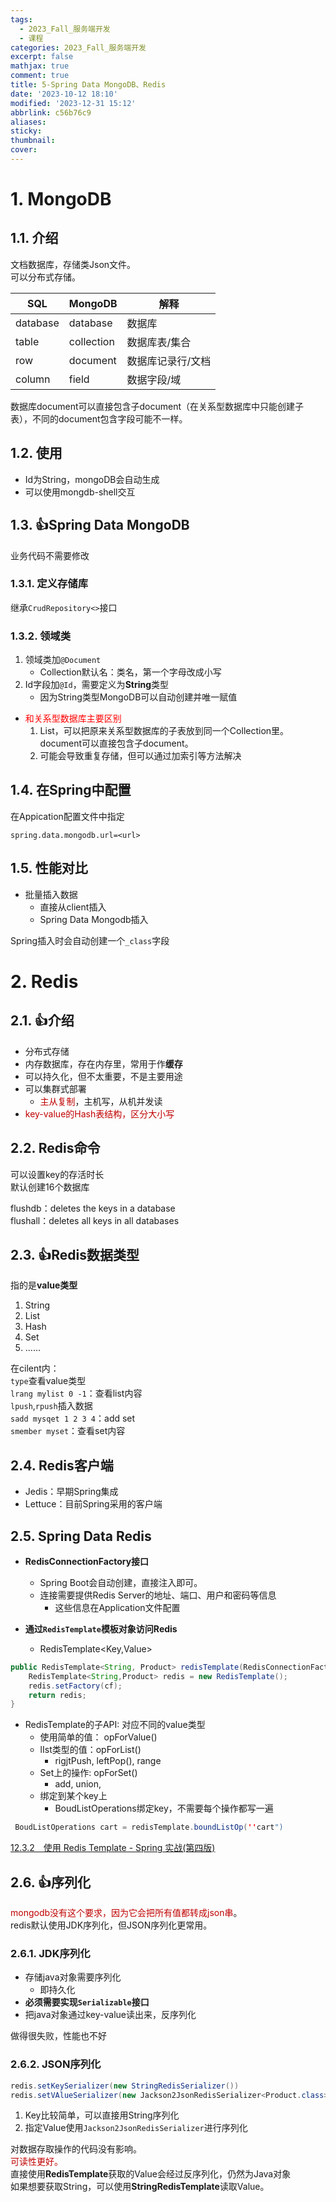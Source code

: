 ```yaml
---
tags:
  - 2023_Fall_服务端开发
  - 课程
categories: 2023_Fall_服务端开发
excerpt: false
mathjax: true
comment: true
title: 5-Spring Data MongoDB、Redis
date: '2023-10-12 18:10'
modified: '2023-12-31 15:12'
abbrlink: c56b76c9
aliases:
sticky:
thumbnail:
cover:
---
```


# 1. MongoDB

## 1.1. 介绍

文档数据库，存储类Json文件。  
可以分布式存储。

|  SQL   | MongoDB    |解释     |
| --- | --- | --- |
|  database   |database     |  数据库   |
|  table   |  collection   |  数据库表/集合   |
|  row   |  document   |   数据库记录行/文档  |
|   column  |  field   |  数据字段/域   |

数据库document可以直接包含子document（在关系型数据库中只能创建子表），不同的document包含字段可能不一样。

## 1.2. 使用

- Id为String，mongoDB会自动生成
- 可以使用mongdb-shell交互

## 1.3. 👍Spring Data MongoDB

业务代码不需要修改

### 1.3.1. 定义存储库

继承`CrudRepository<>`接口

### 1.3.2. 领域类

1. 领域类加`@Document`
	- Collection默认名：类名，第一个字母改成小写
2. Id字段加`@Id`，需要定义为**String**类型
	- 因为String类型MongoDB可以自动创建并唯一赋值

- <font color="#ff0000">和关系型数据库主要区别</font>
	1. List，可以把原来关系型数据库的子表放到同一个Collection里。document可以直接包含子document。
	2. 可能会导致重复存储，但可以通过加索引等方法解决

## 1.4. 在Spring中配置

在Appication配置文件中指定

`spring.data.mongodb.url=<url>`

## 1.5. 性能对比

- 批量插入数据
	- 直接从client插入
	- Spring Data Mongodb插入

Spring插入时会自动创建一个`_class`字段

# 2. Redis

## 2.1. 👍介绍

- 分布式存储
- 内存数据库，存在内存里，常用于作**缓存**
- 可以持久化，但不太重要，不是主要用途
- 可以集群式部署
	- <font color="#c00000">主从复制</font>，主机写，从机并发读
- <font color="#c00000">key-value的Hash表结构，区分大小写</font>

## 2.2. Redis命令

可以设置key的存活时长  
默认创建16个数据库

flushdb：deletes the keys in a database  
flushall：deletes all keys in all databases

## 2.3. 👍Redis数据类型

指的是**value类型**

1. String
2. List
3. Hash
4. Set
5. ......

在cilent内：  
`type`查看value类型  
`lrang mylist 0 -1`：查看list内容  
`lpush`,`rpush`插入数据  
`sadd mysqet 1 2 3 4`：add set  
`smember myset`：查看set内容

## 2.4. Redis客户端

- Jedis：早期Spring集成
- Lettuce：目前Spring采用的客户端

## 2.5. Spring Data Redis

- **RedisConnectionFactory接口**
	- Spring Boot会自动创建，直接注入即可。
	- 连接需要提供Redis Server的地址、端口、用户和密码等信息
		- 这些信息在Application文件配置

- **通过`RedisTemplate`模板对象访问Redis**
	- RedisTemplate<Key,Value>

```java
public RedisTemplate<String, Product> redisTemplate(RedisConnectionFactory cf){
	RedisTemplate<String,Product> redis = new RedisTemplate();
	redis.setFactory(cf);
	return redis;
}
```

- RedisTemplate的子API: 对应不同的value类型
	- 使用简单的值： opForValue()
	- lIst类型的值：opForList()
		- rigjtPush, leftPop(), range
	- Set上的操作: opForSet()
		- add, union,
	- 绑定到某个key上
		- BoudListOperations绑定key，不需要每个操作都写一遍

```java
 BoudListOperations cart = redisTemplate.boundListOp(''cart")
```

[12.3.2　使用 Redis Template - Spring 实战(第四版)](https://potoyang.gitbook.io/spring-in-action-v4/untitled-6/untitled-1/12.3.2-shi-yong-redis-template)

## 2.6. 👍序列化

<font color="#c00000">mongodb没有这个要求，因为它会把所有值都转成json串</font>。  
redis默认使用JDK序列化，但JSON序列化更常用。

### 2.6.1. JDK序列化

- 存储java对象需要序列化
	- 即持久化
- **必须需要实现`Serializable`接口**
- 把java对象通过key-value读出来，反序列化

做得很失败，性能也不好

### 2.6.2. JSON序列化

```java
redis.setKeySerializer(new StringRedisSerializer())
redis.setVAlueSerializer(new Jackson2JsonRedisSerializer<Product.class>)
```

1. Key比较简单，可以直接用String序列化
2. 指定Value使用`Jackson2JsonRedisSerializer`进行序列化

对数据存取操作的代码没有影响。  
<font color="#c00000">可读性更好。 </font>  
直接使用**RedisTemplate**获取的Value会经过反序列化，仍然为Java对象  
如果想要获取String，可以使用**StringRedisTemplate**读取Value。
